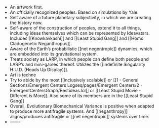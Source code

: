 - An artwork first.
- An officially recognized peoples. Based on simulations by Yale.
- Self aware of a future planetary subjectivity, in which we are creating the history now.
- Self-aware of the construction of peoples, extend it to all things, including ideas themselves which can be represented by Ideavatars. Includes [[Knowkavkashi]] and [[Least Stupid Gang]] and [[Homo Cladogenetic Neganthropus]].
- Aware of the Earth’s probabilistic [[net negentropic]] dynamics, which are embedded into its gravitational system.
- Treats society as LARP, in which people can define both people and LARP’s and mini-games thereof. Utilizes the [[Indefinite Singularity H.U.D. (Heads Up Display)]].
- Art is techne
- Try to abide by the most [[inclusively scalable]] or [[1 - General Sections/Emergent Centers Logseq/pages/Emergent Centers/2 - EmergentCentersGraph/Bestideas.lol]] or [[Least Stupid Movie - Different is More]]. Also some of its members are in the [[Least Stupid Gang]]
- Overall, Evolutionary Biomechanical Variance is positive when adapted to produce more antifragile systems. And [[neganthropy]] aligns/produces antifragile or [[net negentropic]] systems over time.
- ——-